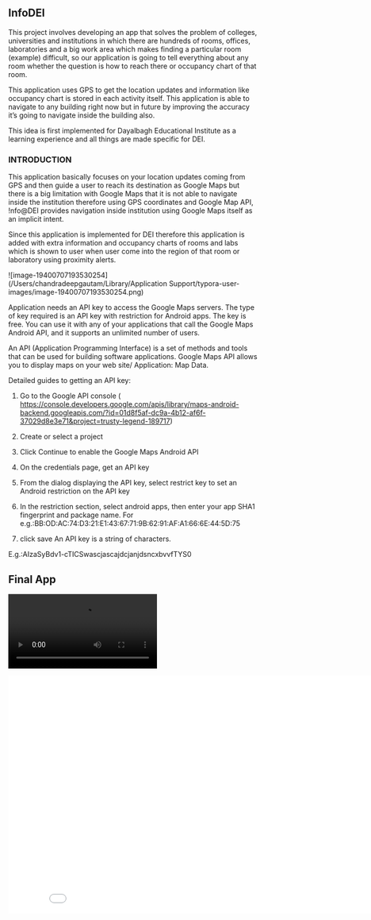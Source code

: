 

## InfoDEI

This project involves developing an app that solves the problem of colleges, universities and institutions in which there are hundreds of rooms, offices, laboratories and a big work area which makes finding a particular room (example) difficult, so our application is going to tell everything about any room whether the question is how to reach there or occupancy chart of that room. 

 This application uses GPS to get the location updates and information like occupancy chart is stored in each activity itself. This application is able to navigate to any building right now but in future by improving the accuracy it’s going to navigate inside the building also. 

 This idea is first implemented for Dayalbagh Educational Institute as a learning experience and all things are made specific for DEI.

### INTRODUCTION

This application basically focuses on your location updates coming from GPS and then guide a user to reach its destination as Google Maps but there is a big limitation with Google Maps that it is not able to navigate inside the institution therefore using GPS coordinates and Google Map API, !nfo@DEI  provides navigation inside institution using Google Maps itself as an implicit intent.

 Since this application is implemented for DEI therefore this application is added with extra information and occupancy charts of rooms and labs which is shown to user when user come into the region of that room or laboratory using proximity alerts.

![image-19400707193530254](/Users/chandradeepgautam/Library/Application Support/typora-user-images/image-19400707193530254.png)

Application needs an API key to access the Google Maps servers. The type of key required is an API key with restriction for Android apps. The key is free. You can use it with any of your applications that call the Google Maps Android API, and it supports an unlimited number of users.

An API (Application Programming Interface) is a set of methods and tools that can be used for building software applications. Google Maps API allows you to display maps on your web site/ Application: Map Data.

Detailed guides to getting an API key:

1. Go to the Google API console ( <https://console.developers.google.com/apis/library/maps-android-backend.googleapis.com/?id=01d8f5af-dc9a-4b12-af6f-37029d8e3e71&project=trusty-legend-189717>)

2. Create or select a project

3. Click Continue to enable the Google Maps Android API

4. On the credentials page, get an API key
5. From the dialog displaying the API key, select restrict key to set an Android restriction on the API key
6. In the restriction section, select android apps, then enter your app SHA1 fingerprint and package name. For e.g.:BB:OD:AC:74:D3:21:E1:43:67:71:9B:62:91:AF:A1:66:6E:44:5D:75
7. click save
An API key is a string of characters.

E.g.:AIzaSyBdv1-cTICSwascjascajdcjanjdsncxbvvfTYS0



## Final App

<video src="output.mp4"></video>
<iframe width="854" height="480" src="output.mp4" frameborder="0" allowfullscreen></iframe>
